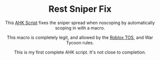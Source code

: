<h1 align="center">
Rest Sniper Fix
</h1>

<p align="center">
<a https://img.shields.io/badge/LICENSE-UnLicense-Blue?style=for-the-badge&logo=github&color=blue/></a>

</p>

<p align="center">
This <a href= https://www.autohotkey.com/>AHK Script</a> fixes the sniper spread when noscoping
by automatically scoping in with a macro.
</p>

<p align="center">
This macro is completely legit, and allowed by the <a href= https://en.help.roblox.com/hc/en-us/articles/115004647846-Roblox-Terms-of-Use/>Roblox TOS</a>,
and War Tycoon rules.
</p>

<p align="center">
This is my first complete AHK script. It's not close to completion.
</p>
